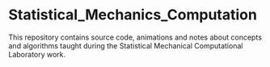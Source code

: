 # Statistical_Mechanics_Computation
This repository contains source code, animations and notes about concepts and algorithms taught during the Statistical Mechanical Computational Laboratory work.
